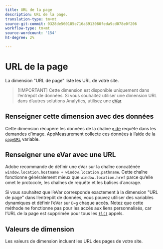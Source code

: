 ```yaml
---
title: URL de la page
description: URL de la page.
translation-type: tm+mt
source-git-commit: 0328de560185e716a3913080feda9cd078e0f206
workflow-type: tm+mt
source-wordcount: '154'
ht-degree: 2%

---
```



# URL de la page

La dimension &quot;URL de page&quot; liste les URL de votre site.

>[!IMPORTANT] Cette dimension est disponible uniquement dans l’entrepôt de données. Si vous souhaitez utiliser une dimension URL dans d’autres solutions Analytics, utilisez une [eVar](evar.md).

## Renseigner cette dimension avec des données

Cette dimension récupère les données de la chaîne [`g` de](/help/implement/validate/query-parameters.md) requête dans les demandes d’image. AppMeasurement collecte ces données à l’aide de la [`pageURL`](/help/implement/vars/page-vars/pageurl.md) variable.

## Renseigner une eVar avec une URL

Adobe recommande de définir une eVar sur la chaîne concaténée `window.location.hostname + window.location.pathname`. Cette chaîne fonctionne généralement mieux que `window.location.href` parce qu’elle omet le protocole, les chaînes de requête et les balises d’ancrage.

Si vous souhaitez que l’eVar corresponde exactement à la dimension &quot;URL de page&quot; dans l’entrepôt de données, vous pouvez utiliser des variables [](/help/implement/vars/page-vars/dynamic-variables.md) dynamiques et définir l’eVar sur `D=g` chaque accès. Notez que cette méthode ne fonctionne pas pour les accès aux liens personnalisés, car l’URL de la page est supprimée pour tous les [`tl()`](/help/implement/vars/functions/tl-method.md) appels.

## Valeurs de dimension

Les valeurs de dimension incluent les URL des pages de votre site.

